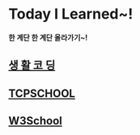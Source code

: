 
# Today I Learned~!

  __한 계단 한 계단 올라가기~!__

  ## [생 활 코 딩](https://opentutorials.org/course/1)

  ## [TCPSCHOOL](http://tcpschool.com/)

  ## [W3School](https://www.w3schools.com/)

